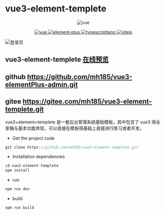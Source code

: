 # vue3-element-templete

<p align="center">
    <img src="https://vkceyugu.cdn.bspapp.com/VKCEYUGU-201d7d1b-d463-4f91-8946-6d0f6581a344/1e058553-ba12-4afe-b2b5-97da3892c78b.png" alt="vue">
</p>

<p align="center">
    <a href="https://v3.cn.vuejs.org/">
        <img src="https://img.shields.io/badge/vue-3%2B-green" alt="vue" />
    </a>
    <a href="https://element-plus.gitee.io/zh-CN/#/zh-CN/component/installation">
        <img src="https://img.shields.io/badge/element--plus-1%2B-red" alt="element-plus">
    </a>
    <a href="https://www.typescriptlang.org/">
        <img src="https://img.shields.io/badge/typescript-4%2B-blue" alt="typescriptlang">
    </a>
    <a href="https://vitejs.cn/">
        <img src="https://img.shields.io/badge/vite-2%2B-orange" alt="vitejs">
    </a>
</p>

<img src="https://img-blog.csdnimg.cn/f204bf11efcb470096f01fd0a037a463.png" alt="登录页" />

## vue3-element-templete [在线预览](https://static-201d7d1b-d463-4f91-8946-6d0f6581a344.bspapp.com/vue3-element-templete/index.html)
## github https://github.com/mh185/vue3-elementPlus-admin.git
## gitee https://gitee.com/mh185/vue3-element-templete.git

vue3+element+templete 是一套后台管理系统基础模板，其中包含了 vue3 得全家桶与基本功能体现，可以直接在模板得基础上直接进行练习或者开发。

- Get the project code

```javascript
git clone https://github.com/mh185/vue3-element-templete.git
```

- Installation dependencies

```javascript
cd vue3-element-templete
npm install
```

- run

```javascript
npm run dev
```

- build

```javascript
npm run build
```
